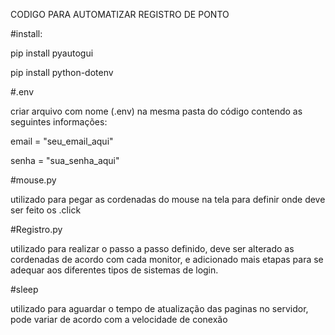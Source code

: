 CODIGO PARA AUTOMATIZAR REGISTRO DE PONTO

#install:

pip install pyautogui

pip install python-dotenv

#.env

criar arquivo com nome (.env) na mesma pasta do código contendo as seguintes informações:

email = "seu_email_aqui"

senha = "sua_senha_aqui"

#mouse.py

utilizado para pegar as cordenadas do mouse na tela para definir onde deve ser feito os .click

#Registro.py

utilizado para realizar o passo a passo definido, deve ser alterado as cordenadas de acordo com cada monitor, e adicionado mais etapas para se adequar aos diferentes tipos de sistemas de login.

#sleep

utilizado para aguardar o tempo de atualização das paginas no servidor, pode variar de acordo com a velocidade de conexão